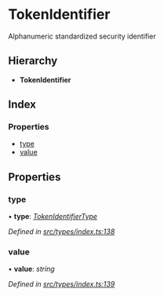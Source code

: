 # TokenIdentifier

Alphanumeric standardized security identifier

## Hierarchy

* **TokenIdentifier**

## Index

### Properties

* [type](tokenidentifier.md#type)
* [value](tokenidentifier.md#value)

## Properties

### type

• **type**: [_TokenIdentifierType_](../enums/tokenidentifiertype.md)

_Defined in_ [_src/types/index.ts:138_](https://github.com/PolymathNetwork/polymesh-sdk/blob/da32f46a/src/types/index.ts#L138)

### value

• **value**: _string_

_Defined in_ [_src/types/index.ts:139_](https://github.com/PolymathNetwork/polymesh-sdk/blob/da32f46a/src/types/index.ts#L139)

